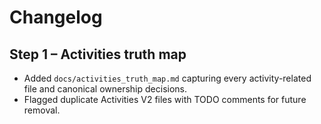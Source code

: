 # Changelog

## Step 1 – Activities truth map
- Added `docs/activities_truth_map.md` capturing every activity-related file and canonical ownership decisions.
- Flagged duplicate Activities V2 files with TODO comments for future removal.
